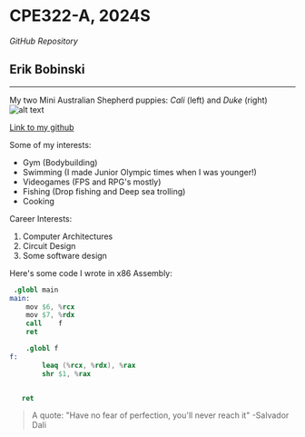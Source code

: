 # CPE322-A, 2024S
*GitHub Repository*

## Erik Bobinski

---
My two Mini Australian Shepherd puppies: *Cali* (left) and *Duke* (right)
![alt text](https://cdn.discordapp.com/attachments/915814188977377335/1200994650685706270/IMG_3631.jpg?ex=65c8346e&is=65b5bf6e&hm=50a7448c2c842528c9b917f3509f9da0ad0dd9725a3b1d5202f5107ab4e4ed6c&)

[Link to my github](https://github.com/erik-bobinski/CPE322)


Some of my interests:
- Gym (Bodybuilding)
- Swimming (I made Junior Olympic times when I was younger!)
- Videogames (FPS and RPG's mostly)
- Fishing (Drop fishing and Deep sea trolling)
- Cooking

Career Interests:
1. Computer Architectures
2. Circuit Design
3. Some software design


Here's some code I wrote in x86 Assembly:
```s
 .globl main
main:
	mov	$6, %rcx
	mov	$7, %rdx
	call	f
	ret

    .globl f
f:
	    leaq (%rcx, %rdx), %rax
		shr $1, %rax


   ret
```

> A quote: "Have no fear of perfection, you'll never reach it" -Salvador Dali


